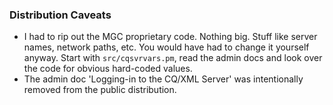 ### Distribution Caveats ###
  * I had to rip out the MGC proprietary code.  Nothing big.  Stuff like server names, network paths, etc.  You would have had to change it yourself anyway.  Start with `src/cqsvrvars.pm`, read the admin docs and look over the code for obvious hard-coded values.
  * The admin doc 'Logging-in to the CQ/XML Server' was intentionally removed from the public distribution.